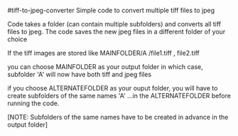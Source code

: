 #tiff-to-jpeg-converter
Simple code to convert multiple tiff files to jpeg

Code takes a folder (can contain multiple subfolders) and converts all tiff files to jpeg. The code saves the new jpeg files in a different folder of your choice

If the tiff images are stored like MAINFOLDER/A /file1.tiff , file2.tiff 

you can choose MAINFOLDER as your output folder in which case, subfolder 'A' will now have both tiff and jpeg files

if you choose ALTERNATEFOLDER as your ouput folder, you will have to create subfolders of the same names 'A' ...in the ALTERNATEFOLDER before running the code.

[NOTE: Subfolders of the same names have to be created in advance in the output folder]
